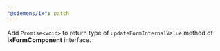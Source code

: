 ```yaml
---
"@siemens/ix": patch
---
```


Add `Promise<void>` to return type of `updateFormInternalValue` method of __IxFormComponent__ interface.
